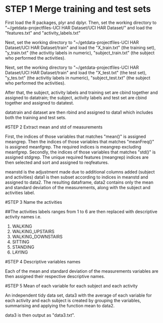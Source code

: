 
# STEP 1 Merge training and test sets

First load the R packages, plyr and dplyr.
Then, set the working directory to "~/getdata-projectfiles-UCI HAR Dataset/UCI HAR Dataset/" and load the "features.txt" and "activity_labels.txt"

Next, set the working directory to "~/getdata-projectfiles-UCI HAR Dataset/UCI HAR Dataset/train" and load the "X_train.txt" (the training set), "y_train.txt" (the activitiy labels in numeric), "subject_train.txt" (the subject who performed the activities). 

Next, set the working directory to "~/getdata-projectfiles-UCI HAR Dataset/UCI HAR Dataset/train" and load the "X_test.txt" (the test set), "y_tes.txt" (the activitiy labels in numeric), "subject_test.txt" (the subject who performed the activities). 

After that, the subject, activity labels and training set are cbind together and assigned to datatrain; the subject, activity labels and test set are cbind together and assigned to datatest.

datatrain and dataset are then rbind and assigned to data1 which includes both the training and test sets.


#STEP 2 Extract mean and std of measurements

First, the indices of those variables that matches "mean()" is assigned meangrep. Then the indices of those variables that matches "meanFreq()" is assigned meanfgrep. The required indices is meangrep excluding meanfgrep. 
Secondly, the indices of those variables that matches "std()" is assigned stdgrep.
The unique required features (meangrep) indices are then selected and sort and assigned to reqfeatures.

meanstd is the adjustment made due to additional columns added (subject and activities)
data1 is then subset according to indices in meanstd and assigned to data2.
The resulting dataframe, data2 contains only the mean and standard deviation of the measurements, along with the subject and activities label.

#STEP 3 Name the activities

##The activities labels ranges from 1 to 6 are then replaced with descriptive activity names i.e.
1. WALKING
2. WALKING_UPSTAIRS
3. WALKING_DOWNSTAIRS
4. SITTING
5. STANDING
6. LAYING

#STEP 4 Descriptive variables names

Each of the mean and standard deviation of the measurements variables are then assigned their respective descriptive names. 

#STEP 5 Mean of each variable for each subject and each activity

An independent tidy data set, data3 with the average of each variable for each activity and each subject is created by grouping the variables, summarising and applying the function mean to data2.

data3 is then output as "data3.txt".


